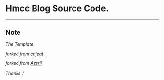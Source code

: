 # Hmcc Blog  Source Code.


----

## Note

*The Template* 

*forked from [cnfeat](cnfeat.com)*

*forked from [Azeril](http://azeril.me/)*
 
*Thanks！*

